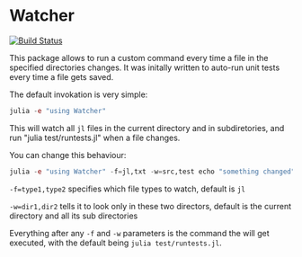 # Watcher

[![Build Status](https://travis-ci.org/rened/Watcher.jl.svg?branch=master)](https://travis-ci.org/rened/Watcher.jl)

This package allows to run a custom command every time a file in the specified directories changes. It was initally written to auto-run unit tests every time a file gets saved.

The default invokation is very simple:

```jl
julia -e "using Watcher"
```

This will watch all `jl` files in the current directory and in subdiretories, and run "julia test/runtests.jl" when a file changes.

You can change this behaviour:

```jl
julia -e "using Watcher" -f=jl,txt -w=src,test echo "something changed"
```

`-f=type1,type2` specifies which file types to watch, default is `jl`

`-w=dir1,dir2` tells it to look only in these two directors, default is the current directory and all its sub directories

Everything after any `-f` and `-w` parameters is the command the will get executed, with the default being `julia test/runtests.jl`.
